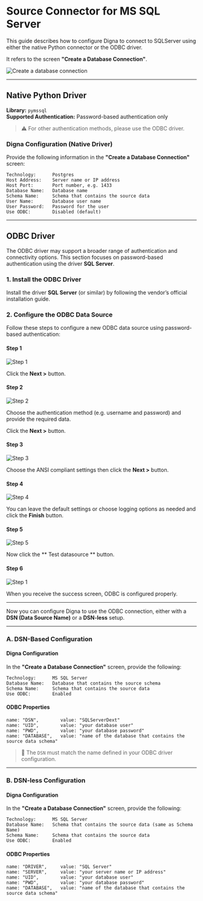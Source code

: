 # Source Connector for MS SQL Server

This guide describes how to configure Digna to connect to SQLServer using either the native Python connector or the ODBC driver.

It refers to the screen **"Create a Database Connection"**.

![Create a database connection](images/data_source_config_input_mask.png)

---

## Native Python Driver

**Library:** `pymssql`  
**Supported Authentication:** Password-based authentication only

> ⚠️ For other authentication methods, please use the ODBC driver.

### Digna Configuration (Native Driver)

Provide the following information in the **"Create a Database Connection"** screen:

```
Technology:      Postgres
Host Address:    Server name or IP address
Host Port:       Port number, e.g. 1433
Database Name:   Database name
Schema Name:     Schema that contains the source data
User Name:       Database user name
User Password:   Password for the user
Use ODBC:        Disabled (default)
```

---

## ODBC Driver

The ODBC driver may support a broader range of authentication and connectivity options. This section focuses on password-based authentication using the driver **SQL Server**.

### 1. Install the ODBC Driver

Install the driver **SQL Server** (or similar) by following the vendor’s official installation guide.

### 2. Configure the ODBC Data Source

Follow these steps to configure a new ODBC data source using password-based authentication:

#### Step 1
![Step 1](images/sqlserver/create_odbc_data_source_step1.png)

Click the **Next >** button.

#### Step 2
![Step 2](images/sqlserver/create_odbc_data_source_step2.png)

Choose the authentication method (e.g. username and password)
and provide the required data.

Click the **Next >** button.

#### Step 3
![Step 3](images/sqlserver/create_odbc_data_source_step3.png)

Choose the ANSI compliant settings then click the **Next >** button.

#### Step 4
![Step 4](images/sqlserver/create_odbc_data_source_step4.png)

You can leave the default settings or choose logging options as needed 
and click the **Finish** button. 

#### Step 5
![Step 5](images/sqlserver/create_odbc_data_source_step5.png)

Now click the ** Test datasource ** button.

#### Step 6
![Step 1](images/sqlserver/create_odbc_data_source_step6.png)

When you receive the success screen, ODBC is configured properly.

---

Now you can configure Digna to use the ODBC connection, either with a **DSN (Data Source Name)** or a **DSN-less** setup.

---

### A. DSN-Based Configuration

#### Digna Configuration

In the **"Create a Database Connection"** screen, provide the following:

```
Technology:      MS SQL Server
Database Name:   Database that contains the source schema
Schema Name:     Schema that contains the source data
Use ODBC:        Enabled
```

#### ODBC Properties

```
name: "DSN",        value: "SQLServerDext"
name: "UID",        value: "your database user"
name: "PWD",        value: "your database password"
name: "DATABASE",   value: "name of the database that contains the source data schema"

```

> 🔹 The `DSN` must match the name defined in your ODBC driver configuration.

---

### B. DSN-less Configuration

#### Digna Configuration

In the **"Create a Database Connection"** screen, provide the following:

```
Technology:      MS SQL Server
Database Name:   Schema that contains the source data (same as Schema Name)
Schema Name:     Schema that contains the source data
Use ODBC:        Enabled
```

#### ODBC Properties

```
name: "DRIVER",     value: "SQL Server"
name: "SERVER",     value: "your server name or IP address"
name: "UID",        value: "your database user"
name: "PWD",        value: "your database password"
name: "DATABASE",   value: "name of the database that contains the source data schema"
```
